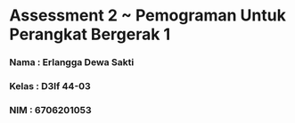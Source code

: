# Assessment 2 ~ Pemograman Untuk Perangkat Bergerak 1
### Nama : Erlangga Dewa Sakti
### Kelas : D3If 44-03
### NIM : 6706201053
